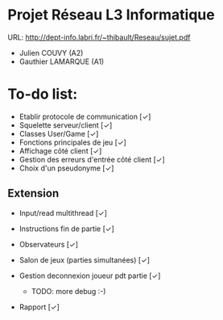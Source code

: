 # Projet Réseau L3 Informatique
URL: http://dept-info.labri.fr/~thibault/Reseau/sujet.pdf
- Julien COUVY (A2)
- Gauthier LAMARQUE (A1)


# To-do list:
- Etablir protocole de communication [✓]
- Squelette serveur/client [✓]
- Classes User/Game [✓]
- Fonctions principales de jeu [✓]
- Affichage côté client [✓]
- Gestion des erreurs d'entrée côté client [✓]
- Choix d'un pseudonyme [✓]

## Extension
- Input/read multithread [✓]
- Instructions fin de partie [✓]
- Observateurs [✓]
- Salon de jeux (parties simultanées) [✓]
- Gestion deconnexion joueur pdt partie [✓]
  - TODO: more debug :-)


- Rapport [✓]
